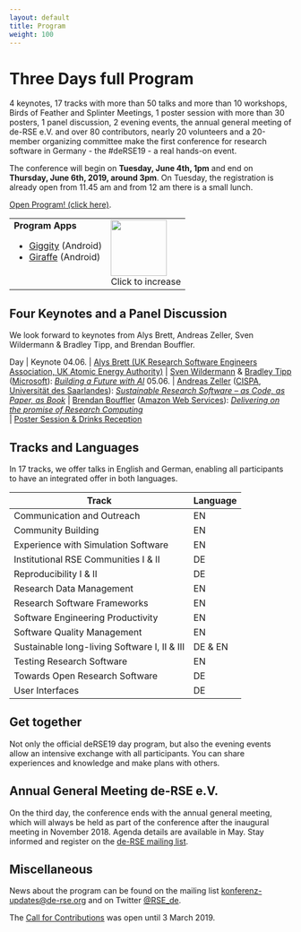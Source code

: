 ```yaml
--- 
layout: default 
title: Program
weight: 100
---
```



# Three Days full Program 

4 keynotes, 17 tracks with more than 50 talks and more than 10 workshops, Birds of Feather and Splinter Meetings, 1 poster session with more than 30 posters, 1 panel discussion, 2 evening events, the annual general meeting of de-RSE e.V. and over 80 contributors, nearly 20 volunteers and a 20-member organizing committee make the first conference for research software in Germany - the #deRSE19 - a real hands-on event.

The conference will begin on **Tuesday, June 4th, 1pm** and end on **Thursday, June 6th, 2019, around 3pm**. On Tuesday, the registration is already open from 11.45 am and from 12 am there is a small lunch.

<a href="https://derse19.uni-jena.de/derse19/schedule/" class="btn btn-info glyphicon-pencil" target="_blank">Open Program! (click here)</a>.

<table>
<tr>
<td valign="top">
<b>Program Apps</b>
<ul>
<li><a href="https://play.google.com/store/apps/details?id=net.gaast.giggity">Giggity</a> (Android)</li>
<li><a href="https://play.google.com/store/apps/details?id=org.splitbrain.giraffe">Giraffe</a> (Android)</li>
</ul>
</td>
<td valign="top">
<a href="{{ '/assets/img/conf/qrcode_program.png' | prepend: site.baseurl }}"><img src="{{ '/assets/img/conf/qrcode_program.png' | prepend: site.baseurl }}" style="width: 100px;"/></a><br/>Click to increase
</td>
</tr>
</table>

## Four Keynotes and a Panel Discussion

We look forward to keynotes from Alys Brett, Andreas Zeller, Sven Wildermann & Bradley Tipp, and Brendan Bouffler.

Day | Keynote
04.06. | [Alys Brett (UK Research Software Engineers Association, UK Atomic Energy Authority)](https://derse19.uni-jena.de/derse19/talk/ZD3B3K/)
 | [Sven Wildermann](https://derse19.uni-jena.de/derse19/speaker/PLTTQ3/) & [Bradley Tipp](https://derse19.uni-jena.de/derse19/speaker/RKFTQ8/) ([Microsoft](https://azure.microsoft.com/de-de/)): [*Building a Future with AI*](https://derse19.uni-jena.de/derse19/talk/PCQSRY/)
05.06. | [Andreas Zeller](https://www.st.cs.uni-saarland.de/zeller/) ([CISPA](https://www.cispa.saarland/), [Universität des Saarlandes](https://www.st.cs.uni-saarland.de/)): [*Sustainable Research Software – as Code, as Paper, as Book*](https://derse19.uni-jena.de/derse19/talk/ZCYXEM/)
 | [Brendan Bouffler](https://derse19.uni-jena.de/derse19/speaker/7PGVRZ/) ([Amazon Web Services](https://aws.amazon.com/)): [*Delivering on the promise of Research Computing*](https://derse19.uni-jena.de/derse19/talk/CQ7KEC/)	
 | [Poster Session & Drinks Reception](https://derse19.uni-jena.de/derse19/talk/7E8MEA/)

## Tracks and Languages

In 17 tracks, we offer talks in English and German, enabling all participants to have an integrated offer in both languages.

Track | Language
-- | --
Communication and Outreach | EN
Community Building | EN
Experience with Simulation Software | EN
Institutional RSE Communities I & II | DE 
Reproducibility I & II | DE 
Research Data Management | EN
Research Software Frameworks | EN
Software Engineering Productivity | EN
Software Quality Management | EN
Sustainable long-living Software I, II & III | DE & EN
Testing Research Software | EN
Towards Open Research Software | DE
User Interfaces | DE

## Get together

Not only the official deRSE19 day program, but also the evening events allow an intensive exchange with all participants. You can share experiences and knowledge and make plans with others.

## Annual General Meeting de-RSE e.V.

On the third day, the conference ends with the annual general meeting, which will always be held as part of the conference after the inaugural meeting in November 2018. Agenda details are available in May. Stay informed and register on the [de-RSE mailing list](../join.html).

## Miscellaneous

News about the program can be found on the mailing list [konferenz-updates@de-rse.org](https://ml06.ispgateway.de/mailman/listinfo/konferenz-updates_de-rse.org) and on Twitter [@RSE_de](https://twitter.com/RSE_de).

The [Call for Contributions](call.html) was open until 3 March 2019.
